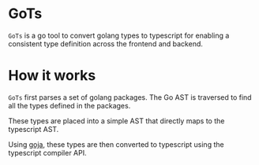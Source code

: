 # GoTs

`GoTs` is a go tool to convert golang types to typescript for enabling a consistent type definition across the frontend and backend. 

# How it works

`GoTs` first parses a set of golang packages. The Go AST is traversed to find all the types defined in the packages. 

These types are placed into a simple AST that directly maps to the typescript AST.

Using [goja](https://github.com/dop251/goja), these types are then converted to typescript using the typescript compiler API. 

